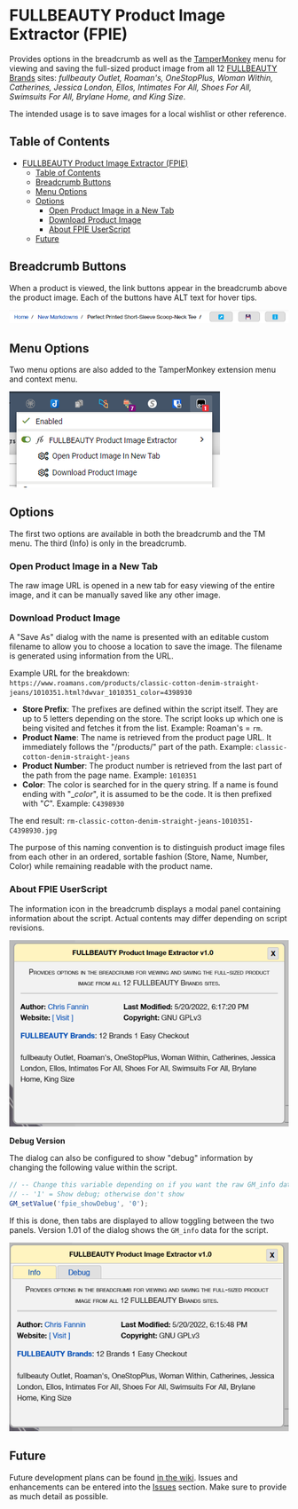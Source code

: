 # FULLBEAUTY Product Image Extractor (FPIE)

Provides options in the breadcrumb as well as the [TamperMonkey](https://www.tampermonkey.net/) menu for viewing and saving the full-sized product image from all 12 [FULLBEAUTY Brands](https://www.fbbrands.com/company-profile/) sites: _fullbeauty Outlet, Roaman's, OneStopPlus, Woman Within, Catherines, Jessica London, Ellos, Intimates For All, Shoes For All, Swimsuits For All, Brylane Home, and King Size_.

The intended usage is to save images for a local wishlist or other reference.

## Table of Contents

- [FULLBEAUTY Product Image Extractor (FPIE)](#fullbeauty-product-image-extractor-fpie)
  - [Table of Contents](#table-of-contents)
  - [Breadcrumb Buttons](#breadcrumb-buttons)
  - [Menu Options](#menu-options)
  - [Options](#options)
    - [Open Product Image in a New Tab](#open-product-image-in-a-new-tab)
    - [Download Product Image](#download-product-image)
    - [About FPIE UserScript](#about-fpie-userscript)
  - [Future](#future)

## Breadcrumb Buttons

When a product is viewed, the link buttons appear in the breadcrumb above the product image. Each of the buttons have ALT text for hover tips.

![Breadcrumb options](https://github.com/Abbydon/tm_userscripts/blob/main/fpie/fpie_breadcrumb.png?raw=true)

## Menu Options

Two menu options are also added to the TamperMonkey extension menu and context menu.

![TamperMonkey menu](https://github.com/Abbydon/tm_userscripts/blob/main/fpie/fpie_tm_menu.png?raw=true)

## Options

The first two options are available in both the breadcrumb and the TM menu. The third (Info) is only in the breadcrumb.

### Open Product Image in a New Tab

The raw image URL is opened in a new tab for easy viewing of the entire image, and it can be manually saved like any other image.

### Download Product Image

A "Save As" dialog with the name is presented with an editable custom filename to allow you to choose a location to save the image. The filename is generated using information from the URL.

Example URL for the breakdown: `https://www.roamans.com/products/classic-cotton-denim-straight-jeans/1010351.html?dwvar_1010351_color=4398930`

* **Store Prefix**: The prefixes are defined within the script itself. They are up to 5 letters depending on the store. The script looks up which one is being visited and fetches it from the list. Example: Roaman's = `rm`.
* **Product Name**: The name is retrieved from the product page URL. It immediately follows the "/products/" part of the path. Example: `classic-cotton-denim-straight-jeans`
* **Product Number**: The product number is retrieved from the last part of the path from the page name. Example: `1010351`
* **Color**: The color is searched for in the query string. If a name is found ending with "__color_", it is assumed to be the code. It is then prefixed with "_C_". Example: `C4398930`

The end result: `rm-classic-cotton-denim-straight-jeans-1010351-C4398930.jpg`

The purpose of this naming convention is to distinguish product image files from each other in an ordered, sortable fashion (Store, Name, Number, Color) while remaining readable with the product name.

### About FPIE UserScript

The information icon in the breadcrumb displays a modal panel containing information about the script. Actual contents may differ depending on script revisions.

![FPIE UserScript Info Dialog](https://github.com/Abbydon/tm_userscripts/blob/main/fpie/fpie_info.png?raw=true)

**Debug Version**

The dialog can also be configured to show "debug" information by changing the following value within the script.

```js
// -- Change this variable depending on if you want the raw GM_info data displayed in the info box
// -- '1' = Show debug; otherwise don't show
GM_setValue('fpie_showDebug', '0');
```

If this is done, then tabs are displayed to allow toggling between the two panels. Version 1.01 of the dialog shows the `GM_info` data for the script.

![FPIE UserScript Info Dialog with Debug](https://github.com/Abbydon/tm_userscripts/blob/main/fpie/fpie_info_debug.png?raw=true)

## Future 

Future development plans can be found [in the wiki](https://github.com/Abbydon/tm_userscripts/wiki). Issues and enhancements can be entered into the [Issues](https://github.com/Abbydon/tm_userscripts/issues) section. Make sure to provide as much detail as possible.